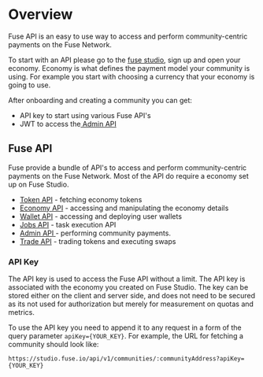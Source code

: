 # Overview

Fuse API is an easy to use way to access and perform community-centric payments on the Fuse Network.

To start with an API please go to the [fuse studio](https://studio.fuse.io), sign up and open your economy. Economy is what defines the payment model your community is using. For example you start with choosing a currency that your economy is going to use.

After onboarding and creating a community you can get:

* API key to start using various Fuse API's
* JWT to access the[ Admin API](admin-api.md)

## Fuse API

Fuse provide a bundle of API's to access and perform community-centric payments on the Fuse Network. Most of the API do require a economy set up on Fuse Studio.

* [Token API](token-api.md) - fetching economy tokens
* [Economy API](economy-api.md) - accessing and manipulating the economy details
* [Wallet API](wallet-api.md) - accessing and deploying user wallets
* [Jobs API](jobs-api.md) - task execution API
* [Admin API ](jobs-api.md)- performing community payments.
* [Trade API](trade-api.md) - trading tokens and executing swaps

### API Key

The API key is used to access the Fuse API without a limit. The API key is associated with the economy you created on Fuse Studio. The key can be stored either on the client and server side, and does not need to be secured as its not used for authorization but merely for measurement  on quotas and metrics.

To use the API key you need to append it to any request in a form of the query parameter `apiKey={YOUR_KEY}`.  For example, the URL for fetching a community should look like:

`https://studio.fuse.io/api/v1/communities/:communityAddress?apiKey={YOUR_KEY}`



